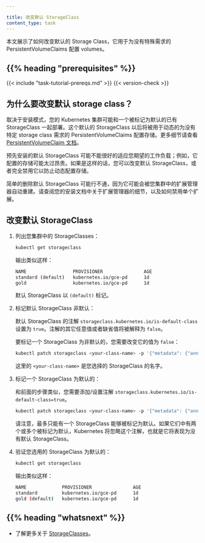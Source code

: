 ```yaml
---

title: 改变默认 StorageClass
content_type: task
---
```


<!-- overview -->

本文展示了如何改变默认的 Storage Class，它用于为没有特殊需求的 PersistentVolumeClaims 配置 volumes。



## {{% heading "prerequisites" %}}


{{< include "task-tutorial-prereqs.md" >}} {{< version-check >}}



<!-- steps -->


## 为什么要改变默认 storage class？


取决于安装模式，您的 Kubernetes 集群可能和一个被标记为默认的已有 StorageClass 一起部署。这个默认的 StorageClass 以后将被用于动态的为没有特定 storage class 需求的 PersistentVolumeClaims 配置存储。更多细节请查看 [PersistentVolumeClaim 文档](/docs/user-guide/persistent-volumes/#persistentvolumeclaims)。


预先安装的默认 StorageClass 可能不能很好的适应您期望的工作负载；例如，它配置的存储可能太过昂贵。如果是这样的话，您可以改变默认 StorageClass，或者完全禁用它以防止动态配置存储。


简单的删除默认 StorageClass 可能行不通，因为它可能会被您集群中的扩展管理器自动重建。请查阅您的安装文档中关于扩展管理器的细节，以及如何禁用单个扩展。


## 改变默认 StorageClass


1. 列出您集群中的 StorageClasses：

    ```bash
    kubectl get storageclass
    ```

    输出类似这样：

    ```bash
    NAME                 PROVISIONER               AGE
    standard (default)   kubernetes.io/gce-pd      1d
    gold                 kubernetes.io/gce-pd      1d
    ```

    默认 StorageClass 以 `(default)` 标记。


2. 标记默认 StorageClass  非默认：


      默认 StorageClass 的注解 `storageclass.kubernetes.io/is-default-class` 设置为 `true`。注解的其它任意值或者缺省值将被解释为 `false`。

      要标记一个 StorageClass 为非默认的，您需要改变它的值为 `false`： 
   
      ```bash
      kubectl patch storageclass <your-class-name> -p '{"metadata": {"annotations":{"storageclass.kubernetes.io/is-default-class":"false"}}}'
      ```


      这里的 `<your-class-name>` 是您选择的 StorageClass 的名字。


3. 标记一个 StorageClass 为默认的：


      和前面的步骤类似，您需要添加/设置注解 `storageclass.kubernetes.io/is-default-class=true`。

      ```bash
      kubectl patch storageclass <your-class-name> -p '{"metadata": {"annotations":{"storageclass.kubernetes.io/is-default-class":"true"}}}'
      ```

      请注意，最多只能有一个 StorageClass 能够被标记为默认。如果它们中有两个或多个被标记为默认，Kubernetes 将忽略这个注解，也就是它将表现为没有默认 StorageClass。


4. 验证您选用的 StorageClass 为默认的：

      ```bash
      kubectl get storageclass
      ```

      输出类似这样：

      ```bash
      NAME             PROVISIONER               AGE
      standard         kubernetes.io/gce-pd      1d
      gold (default)   kubernetes.io/gce-pd      1d
      ```



## {{% heading "whatsnext" %}}


* 了解更多关于  [StorageClasses](/docs/concepts/storage/persistent-volumes/)。
  


